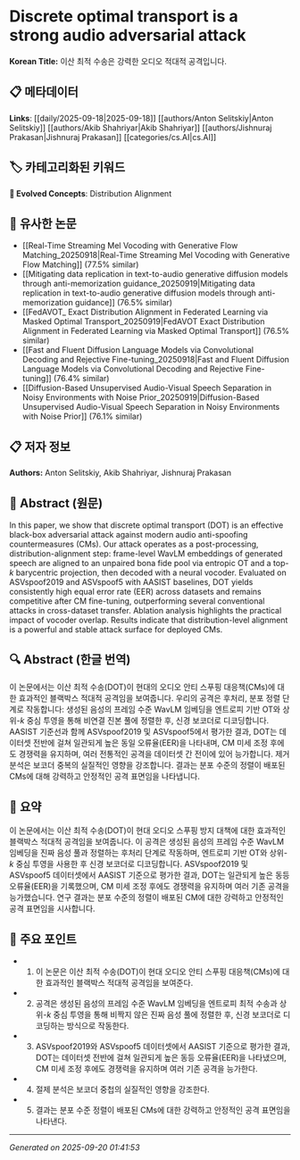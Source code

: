 # Discrete optimal transport is a strong audio adversarial attack

**Korean Title:** 이산 최적 수송은 강력한 오디오 적대적 공격입니다.

## 📋 메타데이터

**Links**: [[daily/2025-09-18|2025-09-18]] [[authors/Anton Selitskiy|Anton Selitskiy]] [[authors/Akib Shahriyar|Akib Shahriyar]] [[authors/Jishnuraj Prakasan|Jishnuraj Prakasan]] [[categories/cs.AI|cs.AI]]

## 🏷️ 카테고리화된 키워드
**🚀 Evolved Concepts**: Distribution Alignment

## 🔗 유사한 논문
- [[Real-Time Streaming Mel Vocoding with Generative Flow Matching_20250918|Real-Time Streaming Mel Vocoding with Generative Flow Matching]] (77.5% similar)
- [[Mitigating data replication in text-to-audio generative diffusion models through anti-memorization guidance_20250919|Mitigating data replication in text-to-audio generative diffusion models through anti-memorization guidance]] (76.5% similar)
- [[FedAVOT_ Exact Distribution Alignment in Federated Learning via Masked Optimal Transport_20250919|FedAVOT Exact Distribution Alignment in Federated Learning via Masked Optimal Transport]] (76.5% similar)
- [[Fast and Fluent Diffusion Language Models via Convolutional Decoding and Rejective Fine-tuning_20250918|Fast and Fluent Diffusion Language Models via Convolutional Decoding and Rejective Fine-tuning]] (76.4% similar)
- [[Diffusion-Based Unsupervised Audio-Visual Speech Separation in Noisy Environments with Noise Prior_20250919|Diffusion-Based Unsupervised Audio-Visual Speech Separation in Noisy Environments with Noise Prior]] (76.1% similar)

## 📋 저자 정보

**Authors:** Anton Selitskiy, Akib Shahriyar, Jishnuraj Prakasan

## 📄 Abstract (원문)

In this paper, we show that discrete optimal transport (DOT) is an effective
black-box adversarial attack against modern audio anti-spoofing countermeasures
(CMs). Our attack operates as a post-processing, distribution-alignment step:
frame-level WavLM embeddings of generated speech are aligned to an unpaired
bona fide pool via entropic OT and a top-$k$ barycentric projection, then
decoded with a neural vocoder. Evaluated on ASVspoof2019 and ASVspoof5 with
AASIST baselines, DOT yields consistently high equal error rate (EER) across
datasets and remains competitive after CM fine-tuning, outperforming several
conventional attacks in cross-dataset transfer. Ablation analysis highlights
the practical impact of vocoder overlap. Results indicate that
distribution-level alignment is a powerful and stable attack surface for
deployed CMs.

## 🔍 Abstract (한글 번역)

이 논문에서는 이산 최적 수송(DOT)이 현대의 오디오 안티 스푸핑 대응책(CMs)에 대한 효과적인 블랙박스 적대적 공격임을 보여줍니다. 우리의 공격은 후처리, 분포 정렬 단계로 작동합니다: 생성된 음성의 프레임 수준 WavLM 임베딩을 엔트로피 기반 OT와 상위-$k$ 중심 투영을 통해 비연결 진본 풀에 정렬한 후, 신경 보코더로 디코딩합니다. AASIST 기준선과 함께 ASVspoof2019 및 ASVspoof5에서 평가한 결과, DOT는 데이터셋 전반에 걸쳐 일관되게 높은 동일 오류율(EER)을 나타내며, CM 미세 조정 후에도 경쟁력을 유지하며, 여러 전통적인 공격을 데이터셋 간 전이에 있어 능가합니다. 제거 분석은 보코더 중복의 실질적인 영향을 강조합니다. 결과는 분포 수준의 정렬이 배포된 CMs에 대해 강력하고 안정적인 공격 표면임을 나타냅니다.

## 📝 요약

이 논문에서는 이산 최적 수송(DOT)이 현대 오디오 스푸핑 방지 대책에 대한 효과적인 블랙박스 적대적 공격임을 보여줍니다. 이 공격은 생성된 음성의 프레임 수준 WavLM 임베딩을 진짜 음성 풀과 정렬하는 후처리 단계로 작동하며, 엔트로피 기반 OT와 상위-$k$ 중심 투영을 사용한 후 신경 보코더로 디코딩합니다. ASVspoof2019 및 ASVspoof5 데이터셋에서 AASIST 기준으로 평가한 결과, DOT는 일관되게 높은 동등 오류율(EER)을 기록했으며, CM 미세 조정 후에도 경쟁력을 유지하며 여러 기존 공격을 능가했습니다. 연구 결과는 분포 수준의 정렬이 배포된 CM에 대한 강력하고 안정적인 공격 표면임을 시사합니다.

## 🎯 주요 포인트

- 1. 이 논문은 이산 최적 수송(DOT)이 현대 오디오 안티 스푸핑 대응책(CMs)에 대한 효과적인 블랙박스 적대적 공격임을 보여준다.

- 2. 공격은 생성된 음성의 프레임 수준 WavLM 임베딩을 엔트로피 최적 수송과 상위-$k$ 중심 투영을 통해 비짝지 않은 진짜 음성 풀에 정렬한 후, 신경 보코더로 디코딩하는 방식으로 작동한다.

- 3. ASVspoof2019와 ASVspoof5 데이터셋에서 AASIST 기준으로 평가한 결과, DOT는 데이터셋 전반에 걸쳐 일관되게 높은 동등 오류율(EER)을 나타냈으며, CM 미세 조정 후에도 경쟁력을 유지하며 여러 기존 공격을 능가한다.

- 4. 절제 분석은 보코더 중첩의 실질적인 영향을 강조한다.

- 5. 결과는 분포 수준 정렬이 배포된 CMs에 대한 강력하고 안정적인 공격 표면임을 나타낸다.

---

*Generated on 2025-09-20 01:41:53*